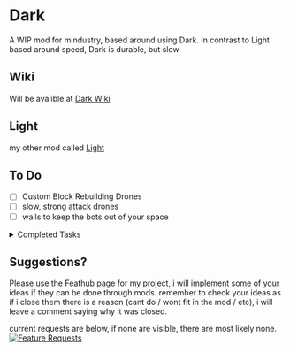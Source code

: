 # Dark
A WIP mod for mindustry, based around using Dark. In contrast to Light based around speed, Dark is durable, but slow

## Wiki
Will be avalible at [Dark Wiki](https://vortetty.github.io/Wikis/Dark/)

## Light
my other mod called [Light](https://github.com/Vortetty/Light)

## To Do

 - [ ] Custom Block Rebuilding Drones
 - [ ] slow, strong attack drones 
 - [ ] walls to keep the bots out of your space
 
<details><summary>Completed Tasks</summary>
  
  
  
</details>

## Suggestions?
Please use the [Feathub](https://feathub.com/Vortetty/Dark "Feature Requests") page for my project, i will implement some of your ideas if they can be done through mods. remember to check your ideas as if i close them there is a reason (cant do / wont fit in the mod / etc), i will leave a comment saying why it was closed.

current requests are below, if none are visible, there are most likely none.
[![Feature Requests](https://feathub.com/Vortetty/Dark?format=svg)](https://feathub.com/Vortetty/Dark)

